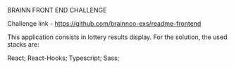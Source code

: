 BRAINN FRONT END CHALLENGE

Challenge link - https://github.com/brainnco-exs/readme-frontend

This application consists in lottery results display.
For the solution, the used stacks are:

React;
React-Hooks;
Typescript;
Sass;